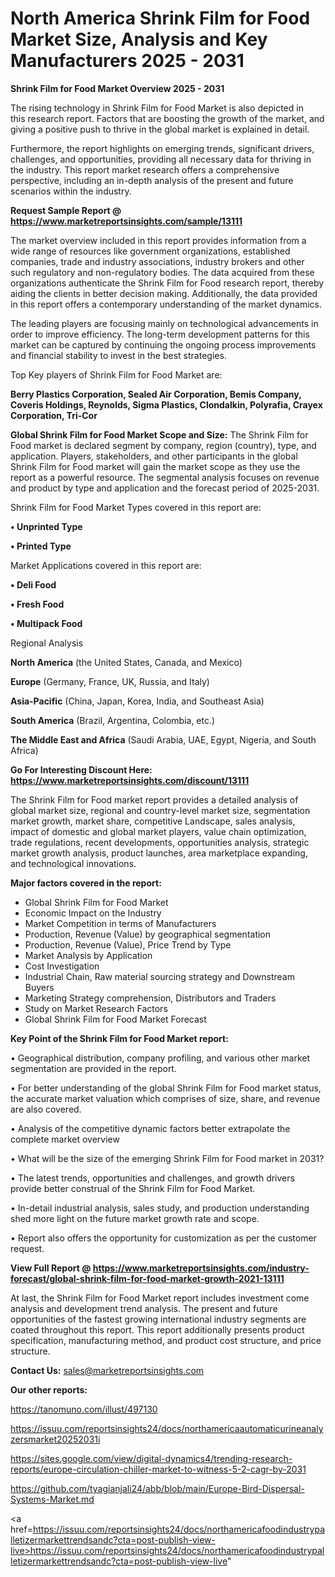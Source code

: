 # North America Shrink Film for Food Market Size, Analysis and Key Manufacturers 2025 - 2031

<Strong> Shrink Film for Food Market Overview 2025 - 2031</strong>

The rising technology in Shrink Film for Food Market is also depicted in this research report. Factors that are boosting the growth of the market, and giving a positive push to thrive in the global market is explained in detail.

Furthermore, the report highlights on emerging trends, significant drivers, challenges, and opportunities, providing all necessary data for thriving in the industry. This report market research offers a comprehensive perspective, including an in-depth analysis of the present and future scenarios within the industry.

<strong>Request Sample Report @ <a href=https://www.marketreportsinsights.com/sample/13111>https://www.marketreportsinsights.com/sample/13111</a></strong>

The market overview included in this report provides information from a wide range of resources like government organizations, established companies, trade and industry associations, industry brokers and other such regulatory and non-regulatory bodies. The data acquired from these organizations authenticate the Shrink Film for Food research report, thereby aiding the clients in better decision making. Additionally, the data provided in this report offers a contemporary understanding of the market dynamics.

The leading players are focusing mainly on technological advancements in order to improve efficiency. The long-term development patterns for this market can be captured by continuing the ongoing process improvements and financial stability to invest in the best strategies.

Top Key players of Shrink Film for Food Market are:

<strong>Berry Plastics Corporation, Sealed Air Corporation, Bemis Company, Coveris Holdings, Reynolds, Sigma Plastics, Clondalkin, Polyrafia, Crayex Corporation, Tri-Cor</strong>

<strong><b>Global Shrink Film for Food Market Scope and Size:</b></strong>
The Shrink Film for Food market is declared segment by company, region (country), type, and application. Players, stakeholders, and other participants in the global Shrink Film for Food market will gain the market scope as they use the report as a powerful resource. The segmental analysis focuses on revenue and product by type and application and the forecast period of 2025-2031.

Shrink Film for Food Market Types covered in this report are:

<strong>• Unprinted Type

• Printed Type</strong>

Market Applications covered in this report are:

<strong>• Deli Food

• Fresh Food

• Multipack Food</strong> 

Regional Analysis

<strong>North America</strong> (the United States, Canada, and Mexico)

<strong>Europe</strong> (Germany, France, UK, Russia, and Italy)

<strong>Asia-Pacific</strong> (China, Japan, Korea, India, and Southeast Asia)

<strong>South America</strong> (Brazil, Argentina, Colombia, etc.)

<strong>The Middle East and Africa</strong> (Saudi Arabia, UAE, Egypt, Nigeria, and South Africa)

<strong>Go For Interesting Discount Here: <a href=https://www.marketreportsinsights.com/discount/13111>https://www.marketreportsinsights.com/discount/13111</a></strong>

The Shrink Film for Food market report provides a detailed analysis of global market size, regional and country-level market size, segmentation market growth, market share, competitive Landscape, sales analysis, impact of domestic and global market players, value chain optimization, trade regulations, recent developments, opportunities analysis, strategic market growth analysis, product launches, area marketplace expanding, and technological innovations.

<strong><b>Major factors covered in the report:</b></strong>
<ul>
  <li>Global Shrink Film for Food Market </li>
  <li>Economic Impact on the Industry</li>
  <li>Market Competition in terms of Manufacturers</li>
  <li>Production, Revenue (Value) by geographical segmentation</li>
  <li>Production, Revenue (Value), Price Trend by Type</li>
  <li>Market Analysis by Application</li>
  <li>Cost Investigation</li>
  <li>Industrial Chain, Raw material sourcing strategy and Downstream Buyers</li>
  <li>Marketing Strategy comprehension, Distributors and Traders</li>
  <li>Study on Market Research Factors</li>
  <li>Global Shrink Film for Food Market Forecast</li>
</ul>

<strong><b>Key Point of the Shrink Film for Food Market report:</b></strong>

• Geographical distribution, company profiling, and various other market segmentation are provided in the report.

• For better understanding of the global Shrink Film for Food market status, the accurate market valuation which comprises of size, share, and revenue are also covered.

• Analysis of the competitive dynamic factors better extrapolate the complete market overview

• What will be the size of the emerging Shrink Film for Food market in 2031?

• The latest trends, opportunities and challenges, and growth drivers provide better construal of the Shrink Film for Food Market.

• In-detail industrial analysis, sales study, and production understanding shed more light on the future market growth rate and scope.

• Report also offers the opportunity for customization as per the customer request.

<strong><b>View Full Report @ <a href=https://www.marketreportsinsights.com/industry-forecast/global-shrink-film-for-food-market-growth-2021-13111>https://www.marketreportsinsights.com/industry-forecast/global-shrink-film-for-food-market-growth-2021-13111</a></b></strong>


At last, the Shrink Film for Food Market report includes investment come analysis and development trend analysis. The present and future opportunities of the fastest growing international industry segments are coated throughout this report. This report additionally presents product specification, manufacturing method, and product cost structure, and price structure.

<strong>Contact Us:</strong>
sales@marketreportsinsights.com

<strong>Our other reports:</strong>

<a href=https://tanomuno.com/illust/497130>https://tanomuno.com/illust/497130</a>

<a href=https://issuu.com/reportsinsights24/docs/northamericaautomaticurineanalyzersmarket20252031i>https://issuu.com/reportsinsights24/docs/northamericaautomaticurineanalyzersmarket20252031i</a>

<a href=https://sites.google.com/view/digital-dynamics4/trending-research-reports/europe-circulation-chiller-market-to-witness-5-2-cagr-by-2031>https://sites.google.com/view/digital-dynamics4/trending-research-reports/europe-circulation-chiller-market-to-witness-5-2-cagr-by-2031</a>

<a href=https://github.com/tyagianjali24/abb/blob/main/Europe-Bird-Dispersal-Systems-Market.md>https://github.com/tyagianjali24/abb/blob/main/Europe-Bird-Dispersal-Systems-Market.md</a>

<a href=https://issuu.com/reportsinsights24/docs/northamericafoodindustrypalletizermarkettrendsandc?cta=post-publish-view-live>https://issuu.com/reportsinsights24/docs/northamericafoodindustrypalletizermarkettrendsandc?cta=post-publish-view-live</a>"
